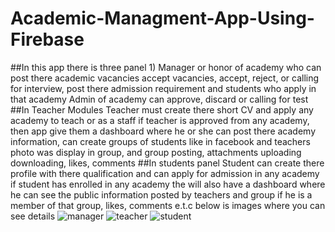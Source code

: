 # Academic-Managment-App-Using-Firebase
##In this app there is three panel 1) Manager or honor of academy who can post there academic vacancies accept vacancies, accept, reject, or calling for interview, post there admission requirement and students who apply in that academy Admin of academy can approve, discard or calling for test
##In Teacher Modules Teacher must create there short CV and apply any academy to teach or as a staff if teacher is approved from any academy, then app give them a dashboard where he or she can post there academy information, can create groups of students like in facebook and teachers photo was display in group, and group posting, attachments uploading downloading, likes, comments
##In students panel Student can create there profile with there qualification and can apply for admission in any academy if student has enrolled in any academy the will also have a dashboard where he can see the public information posted by teachers and group if he is a member of that group, likes, comments e.t.c below is images where you can see details 
![manager](https://user-images.githubusercontent.com/17003638/28239262-875bb2fa-6981-11e7-87f9-9a8e637514d3.jpg)
![teacher](https://user-images.githubusercontent.com/17003638/28239264-8e91930a-6981-11e7-971a-832513ceb57b.jpg)
![student](https://user-images.githubusercontent.com/17003638/28239265-94ab7f44-6981-11e7-8eb2-77c7338a1654.jpg)

